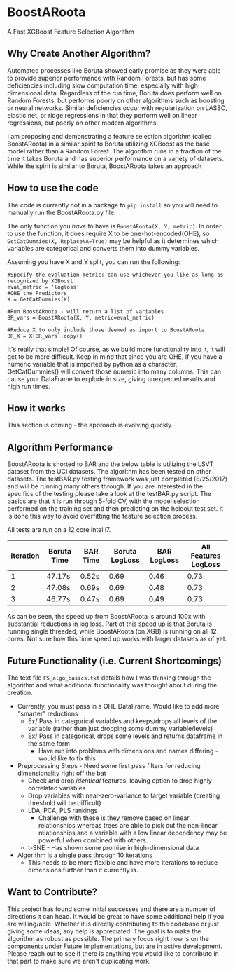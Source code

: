 # BoostARoota  
A Fast XGBoost Feature Selection Algorithm  

## Why Create Another Algorithm?  
Automated processes like Boruta showed early promise as they were able to provide superior performance with Random Forests, but has some deficiencies including slow computation time: especially with high dimensional data. Regardless of the run time, Boruta does perform well on Random Forests, but performs poorly on other algorithms such as boosting or neural networks. Similar deficiencies occur with regularization on LASSO, elastic net, or ridge regressions in that they perform well on linear regressions, but poorly on other modern algorithms.

I am proposing and demonstrating a feature selection algorithm (called BoostARoota) in a similar spirit to Boruta utilizing XGBoost as the base model rather than a Random Forest. The algorithm runs in a fraction of the time it takes Boruta and has superior performance on a variety of datasets.  While the spirit is similar to Boruta, BoostARoota takes an approach 

## How to use the code  
The code is currently not in a package to `pip install` so you will need to manually run the BoostARoota.py file.  

The only function you _have_ to have is `BoostARoota(X, Y, metric)`.  In order to use the function, it does require X to be one-hot-encoded(OHE), so `GetCatDummies(X, ReplaceNA=True)` may be helpful as it determines which variables are categorical and converts them into dummy variables.  

Assuming you have X and Y split, you can run the following:  
```
#Specify the evaluation metric: can use whichever you like as long as recognized by XGBoost
eval_metric = 'logloss' 
#OHE the Predictors
X = GetCatDummies(X)

#Run BoostARoota - will return a list of variables
BR_vars = BoostARoota(X, Y, metric=eval_metric)

#Reduce X to only include those deemed as import to BoostARoota
BR_X = X[BR_vars].copy()
```

It's really that simple!  Of course, as we build more functionality into it, it will get to be more difficult.  Keep in mind that since you are OHE, if you have a numeric variable that is imported by python as a character, GetCatDummies() will convert those numeric into many columns.  This can cause your DataFrame to explode in size, giving unexpected results and high run times.


## How it works  

This section is coming - the approach is evolving quickly.

## Algorithm Performance  

BoostARoota is shorted to BAR and the below table is utilizing the LSVT dataset from the UCI datasets.  The algorithm has been tested on other datasets.  The testBAR.py testing framework was just completed (8/25/2017) and will be running many others through.  If you are interested in the specifics of the testing please take a look at the testBAR.py script.  The basics are that it is run through 5-fold CV, with the model selection performed on the training set and then predicting on the heldout test set.  It is done this way to avoid overfitting the feature selection process.

All tests are run on a 12 core Intel i7.

Iteration | Boruta Time| BAR Time |Boruta LogLoss|BAR LogLoss|All Features LogLoss|
| ------- | -----------| ---- | ---- | ---- | ---- |
|      1  | 47.17s  | 0.52s   | 0.69 | 0.46 | 0.73 |
|      2  | 47.08s  | 0.69s   | 0.69 | 0.48 | 0.73 |
|      3  | 46.77s  | 0.47s   | 0.69 | 0.49 | 0.73 |

As can be seen, the speed up from BoostARoota is around 100x with substantial reductions in log loss.  Part of this speed up is that Boruta is running single threaded, while BoostARoota (on XGB) is running on all 12 cores.  Not sure how this time speed up works with larger datasets as of yet.

## Future Functionality (i.e. Current Shortcomings)
The text file `FS_algo_basics.txt` details how I was thinking through the algorithm and what additional functionality was thought about during the creation.
 * Currently, you must pass in a OHE DataFrame. Would like to add more "smarter" reductions
   * Ex/ Pass in categorical variables and keeps/drops all levels of the variable (rather than just dropping some dummy variable/levels)
   * Ex/ Pass in categorical, drops some levels and returns dataframe in the same form
     * Have run into problems with dimensions and names differing - would like to fix this
 * Preprocessing Steps - Need some first pass filters for reducing dimensionality right off the bat
   * Check and drop _identical_ features, leaving option to drop highly correlated variables
   * Drop variables with near-zero-variance to target variable (creating threshold will be difficult)
   * LDA, PCA, PLS rankings 
     * Challenge with these is they remove based on linear relationships whereas trees are able to pick out the non-linear relationships and a variable with a low linear dependency may be powerful when combined with others.
   * t-SNE - Has shown some promise in high-dimensional data
 * Algorithm is a single pass through 10 iterations
   * This needs to be more flexible and have more iterations to reduce dimensions further than it currently is. 
   


## Want to Contribute?

This project has found some initial successes and there are a number of directions it can head.  It would be great to have some additional help if you are willing/able.  Whether it is directly contributing to the codebase or just giving some ideas, any help is appreciated.  The goal is to make the algorithm as robust as possible.  The primary focus right now is on the components under Future Implementations, but are in active development.  Please reach out to see if there is anything you would like to contribute in that part to make sure we aren't duplicating work.  
